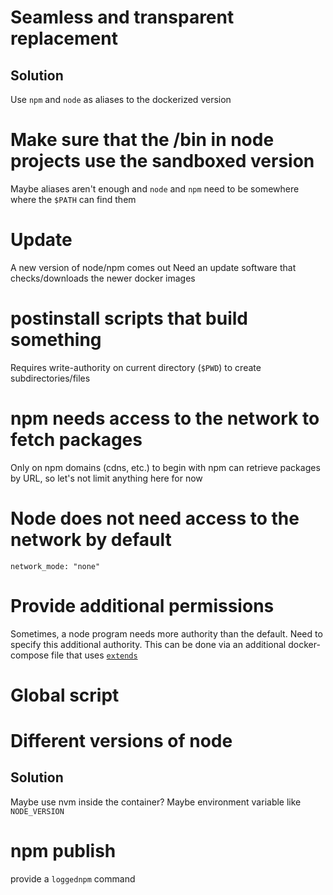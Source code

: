 # Seamless and transparent replacement

## Solution

Use `npm` and `node` as aliases to the dockerized version


# Make sure that the /bin in node projects use the sandboxed version

Maybe aliases aren't enough and `node` and `npm` need to be somewhere where the `$PATH` can find them


# Update

A new version of node/npm comes out
Need an update software that checks/downloads the newer docker images


# postinstall scripts that build something

Requires write-authority on current directory (`$PWD`) to create subdirectories/files


# npm needs access to the network to fetch packages

Only on npm domains (cdns, etc.) to begin with
npm can retrieve packages by URL, so let's not limit anything here for now


# Node does not need access to the network by default

`network_mode: "none"`


# Provide additional permissions

Sometimes, a node program needs more authority than the default. Need to specify this additional authority.
This can be done via an additional docker-compose file that uses [`extends`](https://docs.docker.com/compose/compose-file/#extends)


# Global script



# Different versions of node

## Solution

Maybe use nvm inside the container?
Maybe environment variable like `NODE_VERSION`



# npm publish

provide a `loggednpm` command

